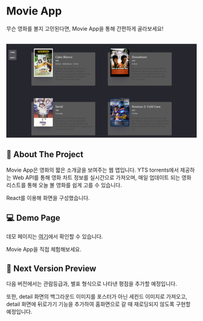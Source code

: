 Movie App
=========================================
무슨 영화를 볼지 고민된다면, Movie App을 통해 간편하게 골라보세요!

<br/>
<img src="./img/movieapp-img.jpg" width="700px" title="px(픽셀) 크기 설정" alt="Movie App"></img>
<br/>


📝 About The Project
-----------------------------------------
Movie App은 영화의 짧은 소개글을 보여주는 웹 앱입니다. YTS torrents에서 제공하는 Web API를 통해 영화 차트 정보를 실시간으로 가져오며, 매일 업데이트 되는 영화 리스트를 통해 오늘 볼 영화를 쉽게 고를 수 있습니다.

React를 이용해 화면을 구성했습니다.

💻 Demo Page
-----------------------------------------
데모 페이지는 [여기](https://vilin0x6.github.io/movie_app)에서 확인할 수 있습니다.

Movie App을 직접 체험해보세요.


💭 Next Version Preview
-----------------------------------------
다음 버전에서는 관람등급과, 별표 형식으로 나타낸 평점을 추가할 예정입니다.

또한, detail 화면의 백그라운드 이미지를 포스터가 아닌 세컨드 이미지로 가져오고, detail 화면에 뒤로가기 기능을 추가하여 홈화면으로 갈 때 재로딩되지 않도록 구현할 예정입니다.
